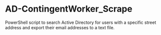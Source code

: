 # AD-ContingentWorker_Scrape
PowerShell script to search Active Directory for users with a specific street address and export their email addresses to a text file.
